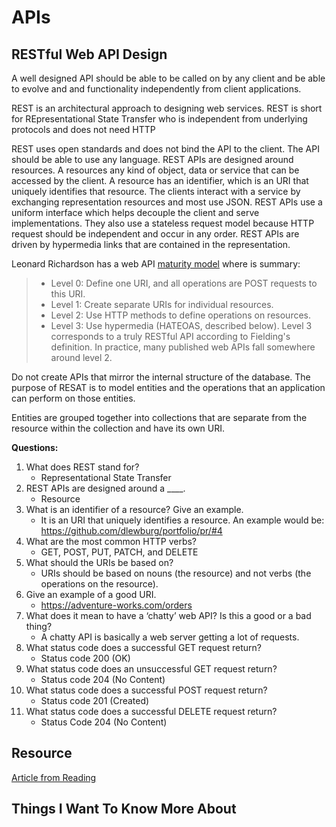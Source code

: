 # APIs

## RESTful Web API Design

A well designed API should be able to be called on by any client and be able to evolve and and functionality independently from client applications.

REST is an architectural approach to designing web services. REST is short for REpresentational State Transfer who is independent from underlying protocols and does not need HTTP

REST uses open standards and does not bind the API to the client. The API should be able to use any language. REST APIs are designed around resources. A resources any kind of object, data or service that can be accessed by the client. A resource has an identifier, which is an URI that uniquely identifies that resource.  The clients interact with a service by exchanging representation resources and most use JSON. REST APIs use a uniform interface which helps decouple the client and serve implementations. They also use a stateless request model because HTTP request should be independent and occur in any order. REST APIs are driven by hypermedia links that are contained in the representation.

Leonard Richardson has a web API [maturity model](https://martinfowler.com/articles/richardsonMaturityModel.html) where is summary:

> * Level 0: Define one URI, and all operations are POST requests to this URI.
> * Level 1: Create separate URIs for individual resources.
> * Level 2: Use HTTP methods to define operations on resources.
> * Level 3: Use hypermedia (HATEOAS, described below).
> Level 3 corresponds to a truly RESTful API according to Fielding's definition. In practice, many published web APIs fall somewhere around level 2.

Do not create APIs that mirror the internal structure of the database. The purpose of RESAT is to model entities and the operations that an application can perform on those entities.

Entities are grouped together into collections that are separate from the resource within the collection and have its own URI.

**Questions:**

1. What does REST stand for?
    * Representational State Transfer
2. REST APIs are designed around a ____.
    * Resource
3. What is an identifier of a resource? Give an example.
    * It is an URI that uniquely identifies a resource. An example would be: <https://github.com/dlewburg/portfolio/pr/#4>
4. What are the most common HTTP verbs?
    * GET, POST, PUT, PATCH, and DELETE
5. What should the URIs be based on?
    * URIs should be based on nouns (the resource) and not verbs (the operations on the resource).
6. Give an example of a good URI.
    * <https://adventure-works.com/orders>
7. What does it mean to have a ‘chatty’ web API? Is this a good or a bad thing?
    * A chatty API is basically a web server getting a lot of requests.
8. What status code does a successful GET request return?
    * Status code 200 (OK)
9. What status code does an unsuccessful GET request return?
    * Status code 204 (No Content)
10. What status code does a successful POST request return?
    * Status code 201 (Created)
11. What status code does a successful DELETE request return?
    * Status Code 204 (No Content)

## Resource

[Article from Reading](https://learn.microsoft.com/en-us/azure/architecture/best-practices/api-design)

## Things I Want To Know More About
